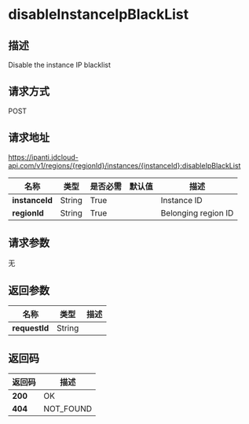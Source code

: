 # disableInstanceIpBlackList


## 描述
Disable the instance IP blacklist

## 请求方式
POST

## 请求地址
https://ipanti.jdcloud-api.com/v1/regions/{regionId}/instances/{instanceId}:disableIpBlackList

|名称|类型|是否必需|默认值|描述|
|---|---|---|---|---|
|**instanceId**|String|True||Instance ID|
|**regionId**|String|True||Belonging region ID|

## 请求参数
无


## 返回参数
|名称|类型|描述|
|---|---|---|
|**requestId**|String||



## 返回码
|返回码|描述|
|---|---|
|**200**|OK|
|**404**|NOT_FOUND|
